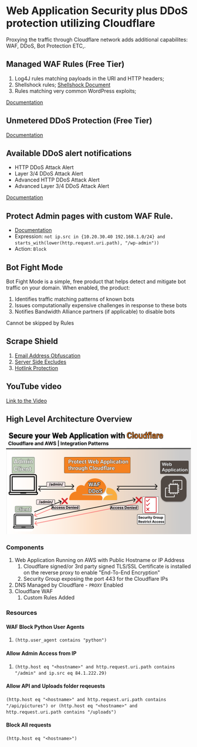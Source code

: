 # Web Application Security plus DDoS protection utilizing Cloudflare
Proxying the traffic through Cloudflare network adds additional capabilites: WAF, DDoS, Bot Protection ETC,.

## Managed WAF Rules (Free Tier)
1. Log4J rules matching payloads in the URI and HTTP headers;
1. Shellshock rules; [Shellshock Document](https://blog.cloudflare.com/inside-shellshock/)
1. Rules matching very common WordPress exploits;

[Documentation](https://blog.cloudflare.com/waf-for-everyone/)

## Unmetered DDoS Protection (Free Tier)
[Documentation](https://blog.cloudflare.com/unmetered-mitigation/)


## Available DDoS alert notifications
- HTTP DDoS Attack Alert
- Layer 3/4 DDoS Attack Alert
- Advanced HTTP DDoS Attack Alert
- Advanced Layer 3/4 DDoS Attack Alert

[Documentation](https://developers.cloudflare.com/learning-paths/prevent-ddos-attacks/baseline/set-up-alerts/)


## Protect Admin pages with custom WAF Rule.
- [Documentation](https://developers.cloudflare.com/waf/custom-rules/use-cases/site-admin-only-known-ips/)
- Expression: `not ip.src in {10.20.30.40 192.168.1.0/24} and starts_with(lower(http.request.uri.path), "/wp-admin"))`
- Action: `Block`

## Bot Fight Mode
Bot Fight Mode is a simple, free product that helps detect and mitigate bot traffic on your domain. When enabled, the product:

1. Identifies traffic matching patterns of known bots
1. Issues computationally expensive challenges in response to these bots
1. Notifies Bandwidth Alliance partners (if applicable) to disable bots

Cannot be skipped by Rules

## Scrape Shield
1. [Email Address Obfuscation](https://developers.cloudflare.com/waf/tools/scrape-shield/email-address-obfuscation/)
1. [Server Side Excludes](https://developers.cloudflare.com/waf/tools/scrape-shield/server-side-excludes/)
1. [Hotlink Protection](https://developers.cloudflare.com/waf/tools/scrape-shield/hotlink-protection/)

## YouTube video
[Link to the Video](https://youtu.be/AnI684MAITA)

## High Level Architecture Overview
![High Level Overview](./Cloudflare%20Web%20Application%20Security.png)


### Components
1. Web Application Running on AWS with Public Hostname or IP Address
    1. Cloudflare signed/or 3rd party signed TLS/SSL Certificate is installed on the reverse proxy to enable "End-To-End Encryption"
    1. Security Group exposing the port 443 for the Cloudflare IPs
1. DNS Managed by Cloudflare - `PROXY` Enabled
1. Cloudflare WAF
    1. Custom Rules Added

### Resources
#### WAF Block Python User Agents
1. `(http.user_agent contains "python")`

#### Allow Admin Access from IP
1. `(http.host eq "<hostname>" and http.request.uri.path contains "/admin" and ip.src eq 84.1.222.29)`

#### Allow API and Uploads folder reqeuests
`(http.host eq "<hostname>" and http.request.uri.path contains "/api/pictures") or (http.host eq "<hostname>" and http.request.uri.path contains "/uploads")`

#### Block All requests
`(http.host eq "<hostname>")`